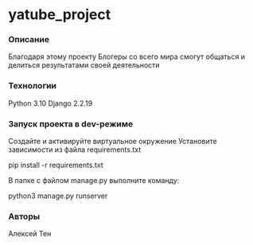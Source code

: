 # yatube_project

### Описание
Благодаря этому проекту Блогеры со всего мира смогут общаться и делиться результатами своей деятельности
### Технологии
Python 3.10 Django 2.2.19
### Запуск проекта в dev-режиме
Создайте и активируйте виртуальное окружение
Установите зависимости из файла requirements.txt

pip install -r requirements.txt

В папке с файлом manage.py выполните команду:

python3 manage.py runserver
### Авторы
Алексей Тен